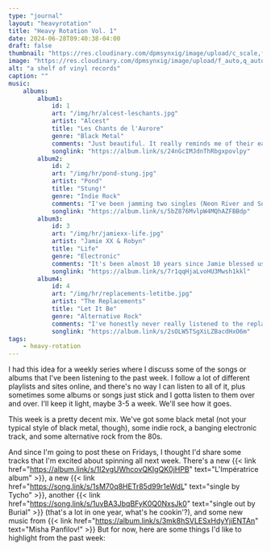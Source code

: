 ```yaml
---
type: "journal"
layout: "heavyrotation"
title: "Heavy Rotation Vol. 1"
date: 2024-06-28T09:40:38-04:00
draft: false
thumbnail: "https://res.cloudinary.com/dpmsynxig/image/upload/c_scale,f_auto,q_auto:good,w_740/v1719681794/2024%20Posts/heavy-rotation/untitled-1.jpg"
image: "https://res.cloudinary.com/dpmsynxig/image/upload/f_auto,q_auto:good/v1719681794/2024%20Posts/heavy-rotation/untitled-1.jpg"
alt: "a shelf of vinyl records"
caption: ""
music:
    albums:
        album1:
            id: 1
            art: "/img/hr/alcest-leschants.jpg"
            artist: "Alcest"
            title: "Les Chants de l'Aurore"
            genre: "Black Metal"
            comments: "Just beautiful. It really reminds me of their earlier albums, but adds so much more. Pretty much an ethereal wall of sound for almost 45 minutes. Just a thing to keep in mind, Alcest is still a black metal band, so at times you will get Neige's airy and brutal screams projected at you (but still so got'dang beautiful.) It's heavy, but also light and bright at the same time. I say just give it a go. Alcest only sounds like Alcest. There are a few that imitate, but nothing else really comes close to this band. Also, their album Shelter is 100% shoe gaze, if that's your jam. 'Opale' is one of my all-time favorite songs. But listen to 'Wings' first for a nice intro."
            songlink: "https://album.link/s/24nGcIMJdnThRbgxpovlpy"
        album2:
            id: 2
            art: "/img/hr/pond-stung.jpg"
            artist: "Pond"
            title: "Stung!"
            genre: "Indie Rock"
            comments: "I've been jamming two singles (Neon River and So Lo) from this album for a little while, and it's great to hear the whole thing. This will be in heavy rotation for a while. Australia is always putting out great music. A fairly lengthy album for indie rock these days, but the tracks are very diverse so it doesn't feel like you've been listening to the exact same style for an hour straight."
            songlink: "https://album.link/s/5bZ876MvlpW4MQhAZFBBdp"
        album3:
            id: 3
            art: "/img/hr/jamiexx-life.jpg"
            artist: "Jamie XX & Robyn"
            title: "Life"
            genre: "Electronic"
            comments: "It's been almost 10 years since Jamie blessed us with In Colour. There have been a single or two here and there, as well as an album from his main gig with The XX. But other than that, he's been relatively quiet. You can tell with the singles dropping from his forthcoming album In Waves that there's a high level of detail and polish being put into these tracks, and I can't wait to hear the whole thing!"
            songlink: "https://album.link/s/7r1qqHjaLvoHU3Mwsh1kkl"
        album4:
            id: 4
            art: "/img/hr/replacements-letitbe.jpg"
            artist: "The Replacements"
            title: "Let It Be"
            genre: "Alternative Rock"
            comments: "I've honestly never really listened to the replacements. I was browsing Brooklyn Vegan the other night, and they had put together this great list of 10 albums that helped birth alt-rock and post-hardcore bands 40 years ago. I believe all of these albums came out the same year, or at least close to it. I also never knew the replacements covered my favorite KISS song, Black Diamond. I can't say anything others haven't, this is album is phenomenal."
            songlink: "https://album.link/s/2sOLW5TSgXiLZBacdHxO6m"
tags:
    - heavy-rotation
---
```


I had this idea for a weekly series where I discuss some of the songs or albums that I've been listening to the past week. I follow a lot of different playlists and sites online, and there's no way I can listen to all of it, plus sometimes some albums or songs just stick and I gotta listen to them over and over. I'll keep it light, maybe 3-5 a week. We'll see how it goes.

This week is a pretty decent mix. We've got some black metal (not your typical style of black metal, though), some indie rock, a banging electronic track, and some alternative rock from the 80s.

And since I'm going to post these on Fridays, I thought I'd share some tracks that I'm excited about spinning all next week. There's a new {{< link href="https://album.link/s/1I2vgUWhcovQKIgQK0jHPB" text="L'Impératrice album" >}}, a new {{< link href="https://song.link/s/1sM70q8HETr85d99r1eWdL" text="single by Tycho" >}}, another {{< link href="https://song.link/s/1uvBA3JbqBFyK0Q0NxsJk0" text="single out by Burial" >}} (that's a lot in one year, what's he cookin'?), and some new music from {{< link href="https://album.link/s/3mk8hSVLESxHdyYjiENTAn" text="Misha Panfilov!" >}} But for now, here are some things I'd like to highlight from the past week:
